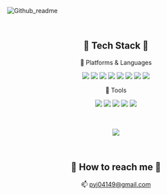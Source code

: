 <!--
**Dorabang/Dorabang** is a ✨ _special_ ✨ repository because its `README.md` (this file) appears on your GitHub profile.

Here are some ideas to get you started:

- 🔭 I’m currently working on ...
- 🌱 I’m currently learning ...
- 👯 I’m looking to collaborate on ...
- 🤔 I’m looking for help with ...
- 💬 Ask me about ...
- 📫 How to reach me: ...
- 😄 Pronouns: ...
- ⚡ Fun fact: ...
-->

![Github_readme](https://user-images.githubusercontent.com/39180932/234162880-19d39a5c-c2a4-49c0-bbcb-87d382c50f79.jpg)

<br>
<div align="center">

## 🖤 Tech Stack 🖤

📌 Platforms & Languages

<img src="https://img.shields.io/badge/React-61DAFB?style=flat&logo=React&logoColor=white"/> <img src="https://img.shields.io/badge/HTML5-E34F26?style=flat&logo=HTML5&logoColor=white" /> <img src="https://img.shields.io/badge/CSS3-1572b6?style=flat&logo=Css3&logoColor=white"/>
<img src="https://img.shields.io/badge/JavaScript-f7df1e?style=flat&logo=Javascript&logoColor=white" /> <img src="https://img.shields.io/badge/Firebase-FFCA28?style=flat&logo=Firebase&logoColor=white"/> <img src="https://img.shields.io/badge/Next.js-000000?style=flat&logo=nextdotjs&logoColor=white"/> <img src="https://img.shields.io/badge/TypeScript-3178C6?style=flat&logo=TypeScript&logoColor=white"/> <img src="https://img.shields.io/badge/TailwindCSS-06B6D4?style=flat&logo=TailwindCSS&logoColor=white"/>

📌 Tools

<img src="https://img.shields.io/badge/VSCode-007ACC?style=flat&logo=visualstudiocode&logoColor=white"/> <img src="https://img.shields.io/badge/Github-181717?style=flat&logo=github&logoColor=white"/> <img src="https://img.shields.io/badge/Figma-F24E1E?style=flat&logo=Figma&logoColor=white"/> <img src="https://img.shields.io/badge/Slack-4A154B?style=flat&logo=Slack&logoColor=white"/> <img src="https://img.shields.io/badge/Notion-000000?style=flat&logo=notion&logoColor=white"/>


<br><br><img src="https://github-readme-stats.vercel.app/api/top-langs/?username=dorabang&layout=compact">

<br>

  ## 🖤 How to reach me 🖤
📫 pyj04149@gmail.com
</div>
